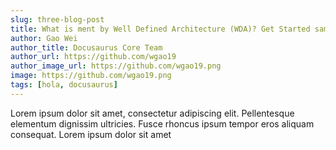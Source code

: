 ```yaml
---
slug: three-blog-post
title: What is ment by Well Defined Architecture (WDA)? Get Started sample space
author: Gao Wei
author_title: Docusaurus Core Team
author_url: https://github.com/wgao19
author_image_url: https://github.com/wgao19.png
image: https://github.com/wgao19.png
tags: [hola, docusaurus]
---
```


Lorem ipsum dolor sit amet, consectetur adipiscing elit. Pellentesque elementum dignissim ultricies. Fusce rhoncus ipsum tempor eros aliquam consequat. Lorem ipsum dolor sit amet
